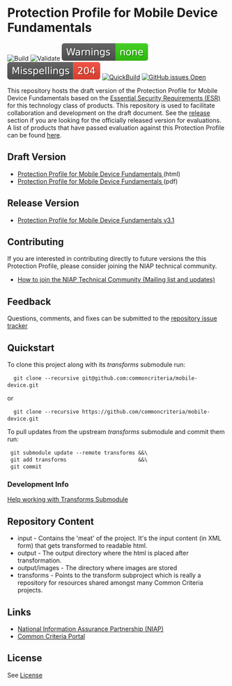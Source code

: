Protection Profile for Mobile Device Fundamentals 
=============================================
![Build](https://github.com/commoncriteria/mobile-device/workflows/Build/badge.svg)
![Validate](https://github.com/commoncriteria/mobile-device/workflows/Validate/badge.svg)
[![SanityChecks](https://raw.githubusercontent.com/commoncriteria/mobile-device/gh-pages/master/warnings-badge.svg)](https://github.com/commoncriteria/mobile-device/blob/gh-pages/SanityChecksOutput.md)
[![SpellCheck](https://raw.githubusercontent.com/commoncriteria/mobile-device/gh-pages/master/spell-badge.svg)](https://github.com/commoncriteria/mobile-device/blob/gh-pages/SpellCheckReport.txt)
[![QuickBuild](https://github.com/commoncriteria/mobile-device/actions/workflows/quick_build.yml/badge.svg)](https://commoncriteria.github.io/mobile-device/mobile-device-release.html)
[![GitHub issues Open](https://img.shields.io/github/issues/commoncriteria/mobile-device.svg?maxAge=2592000)](https://github.com/commoncriteria/mobile-device/issues) 

This repository hosts the draft version of the Protection Profile for Mobile Device Fundamentals based on the 
[Essential Security Requirements (ESR)](https://commoncriteria.github.io/pp/mobile-device/mobile-device-esr.html) for this technology class of 
products. This repository is used to facilitate collaboration and development on the draft document. 
See the [release](#Release-Version) section if you are looking for the officially released version for evaluations. 
A list of products that have passed evaluation against this Protection Profile can be found [here](https://www.niap-ccevs.org/Profile/Info.cfm?id=417).


## Draft Version
* [Protection Profile for Mobile Device Fundamentals ](https://commoncriteria.github.io/pp/mobile-device/mobile-device-release.html) (html)
* [Protection Profile for Mobile Device Fundamentals ](https://commoncriteria.github.io/pp/mobile-device/mobile-device-release.pdf) (pdf)

## Release Version
* [Protection Profile for Mobile Device Fundamentals v3.1](https://www.niap-ccevs.org/Profile/Info.cfm?id=417)

## Contributing

If you are interested in contributing directly to future versions the this Protection Profile, please consider joining the NIAP technical community.
* [How to join the NIAP Technical Community (Mailing list and updates)](https://www.niap-ccevs.org/NIAP_Evolution/tech_communities.cfm)

## Feedback

Questions, comments, and fixes can be submitted to the [repository issue tracker](https://github.com/commoncriteria/mobile-device/issues)

## Quickstart
To clone this project along with its _transforms_ submodule run:

````
  git clone --recursive git@github.com:commoncriteria/mobile-device.git
````
or
````
  git clone --recursive https://github.com/commoncriteria/mobile-device.git
````

To pull updates from the upstream _transforms_ submodule and commit them run:
````
 git submodule update --remote transforms &&\
 git add transforms                       &&\
 git commit
````

### Development Info
[Help working with Transforms Submodule](https://github.com/commoncriteria/transforms/wiki/Working-with-Transforms-as-a-Submodule)

## Repository Content
* input - Contains the 'meat' of the project. It's the input content (in XML form) that gets transformed to readable html.
* output - The output directory where the html is placed after transformation.
* output/images - The directory where images are stored
* transforms - Points to the transform subproject which is really a repository for resources shared amongst many Common Criteria projects.

## Links 
* [National Information Assurance Partnership (NIAP)](https://www.niap-ccevs.org/)
* [Common Criteria Portal](https://www.commoncriteriaportal.org/)

## License

See [License](./LICENSE)
